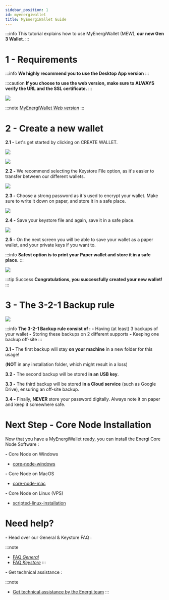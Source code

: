 ```yaml
---
sidebar_position: 1
id: myenergiwallet
title: MyEnergiWallet Guide
---
```


:::info
This tutorial explains how to use MyEnergiWallet (MEW), **our new Gen 3 Wallet**.
:::

# 1 - Requirements

:::info
**We highly recommend you to use the Desktop App version**
:::

:::caution
**If you choose to use the web version, make sure to ALWAYS verify the URL and the SSL certificate.**
:::

![](../assets/images/certification.png)

:::note
[MyEnergiWallet *Web version*](https://wallet.energi.network/)
:::

# 2 - Create a new wallet

**2.1 -** Let's get started by clicking on CREATE WALLET.

![](../assets/images/create-mew.png)

![](../assets/images/generate.png)

**2.2 -** We recommend selecting the Keystore File option, as it's easier to transfer between our different wallets.

![](../assets/images/keystore.png)

**2.3 -** Choose a strong password as it's used to encrypt your wallet. Make sure to write it down on paper, and store it in a safe place.

![](../assets/images/password.png)

**2.4 -** Save your keystore file and again, save it in a safe place.

![](../assets/images/save-file.png)

**2.5 -** On the next screen you will be able to save your wallet as a paper wallet, and your private keys if you want to.

:::info
**Safest option is to print your Paper wallet and store it in a safe place.**
:::

![](../assets/images/paperwallet.png)

:::tip Success
**Congratulations, you successfully created your new wallet!**
:::

# 3 - The 3-2-1 Backup rule

![](../assets/images/whatis-pillar_321_backup.png)

:::info
**The 3-2-1 Backup rule consist of :**
**-** Having (at least) 3 backups of your wallet
**-** Storing these backups on 2 different supports
**-** Keeping one backup off-site
:::

**3.1 -** The first backup will stay **on your machine** in a new folder for this usage!

(**NOT** in any installation folder, which might result in a loss)

**3.2 -** The second backup will be stored **in an USB key**.

**3.3 -** The third backup will be stored **in a Cloud service** (such as Google Drive), ensuring an off-site backup.

**3.4 -** Finally, **NEVER** store your password digitally. Always note it on paper and keep it somewhere safe.

# Next Step - Core Node Installation

Now that you have a MyEnergiWallet ready, you can install the Energi Core Node Software :

**-** Core Node on Windows

- [core-node-windows](/docs/04-faq/index.md)

**-** Core Node on MacOS

- [core-node-mac](/docs/04-faq/index.md)

**-** Core Node on Linux (VPS)

- [scripted-linux-installation](/docs/04-faq/index.md)

# Need help?

**-** Head over our General & Keystore FAQ :

:::note
- [FAQ *General*](/docs/04-faq/index.md)
- [FAQ *Keystore*](/docs/04-faq/index.md)
:::

**-** Get technical assistance :

:::note
- [Get technical assistance by the Energi team](/docs/04-faq/index.md)
:::
